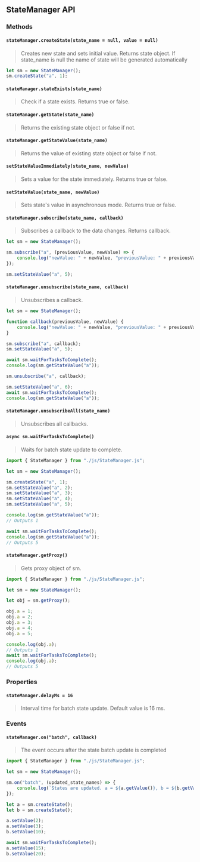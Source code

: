 ## StateManager API 

### Methods
#### `stateManager.createState(state_name = null, value = null)`
> Creates new state and sets initial value. Returns state object.
> If state_name is null the name of state will be generated automatically

```js
let sm = new StateManager();
sm.createState("a", 1);
```

#### `stateManager.stateExists(state_name)`

> Check if a state exists. Returns true or false.

#### `stateManager.getState(state_name)`
> Returns the existing state object or false if not.

#### `stateManager.getStateValue(state_name)`
> Returns the value of existing state object or false if not.

#### `setStateValueImmediately(state_name, newValue)`
> Sets a value for the state immediately. 
> Returns true or false.

#### `setStateValue(state_name, newValue)`
> Sets state's value in asynchronous mode. 
> Returns true or false.

#### `stateManager.subscribe(state_name, callback)`
> Subscribes a callback to the data changes. Returns callback.

```js
let sm = new StateManager();

sm.subscribe("a", (previousValue, newValue) => {
    console.log("newValue: " + newValue, "previousValue: " + previousValue);
});

sm.setStateValue("a", 5);
```

#### `stateManager.unsubscribe(state_name, callback)`
> Unsubscribes a callback.

```js
let sm = new StateManager();

function callback(previousValue, newValue) {
    console.log("newValue: " + newValue, "previousValue: " + previousValue);
}

sm.subscribe("a", callback);
sm.setStateValue("a", 5);

await sm.waitForTasksToComplete();
console.log(sm.getStateValue("a"));

sm.unsubscribe("a", callback);

sm.setStateValue("a", 6);
await sm.waitForTasksToComplete();
console.log(sm.getStateValue("a"));
```

#### `stateManager.unsubscribeAll(state_name)`
> Unsubscribes all callbacks.

#### `async sm.waitForTasksToComplete()`
> Waits for batch state update to complete.

```js
import { StateManager } from "./js/StateManager.js";

let sm = new StateManager();

sm.createState("a", 1);
sm.setStateValue("a", 2);
sm.setStateValue("a", 3);
sm.setStateValue("a", 4);
sm.setStateValue("a", 5);

console.log(sm.getStateValue("a"));
// Outputs 1

await sm.waitForTasksToComplete();
console.log(sm.getStateValue("a"));
// Outputs 5
```

#### `stateManager.getProxy()`
> Gets proxy object of sm.
```js
import { StateManager } from "./js/StateManager.js";

let sm = new StateManager();

let obj = sm.getProxy();

obj.a = 1;
obj.a = 2;
obj.a = 3;
obj.a = 4;
obj.a = 5;

console.log(obj.a);
// Outputs 1
await sm.waitForTasksToComplete();
console.log(obj.a);
// Outputs 5
```

### Properties
#### `stateManager.delayMs = 16`
> Interval time for batch state update. Default value is 16 ms.

### Events
#### `stateManager.on("batch", callback)`
> The event occurs after the state batch update is completed
```js
import { StateManager } from "./js/StateManager.js";

let sm = new StateManager();

sm.on("batch", (updated_state_names) => {
    console.log(`States are updated. a = ${a.getValue()}, b = ${b.getValue()}`);
});

let a = sm.createState();
let b = sm.createState();

a.setValue(2);
a.setValue(3);
b.setValue(10);

await sm.waitForTasksToComplete();
a.setValue(15);
b.setValue(20);
```